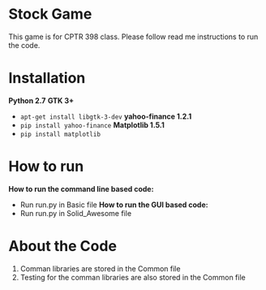 # Stock Game
This game is for CPTR 398 class. 
Please follow read me instructions to run the code.

# Installation
**Python 2.7**
**GTK 3+**
- `apt-get install libgtk-3-dev`
**yahoo-finance 1.2.1**
- `pip install yahoo-finance`
**Matplotlib 1.5.1**
- `pip install matplotlib`

# How to run
**How to run the command line based code:**
- Run run.py in Basic file
**How to run the GUI based code:**
- Run run.py in Solid_Awesome file

# About the Code
1. Comman libraries are stored in the Common file
2. Testing for the comman libraries are also stored in the Common file
